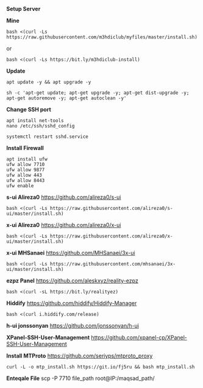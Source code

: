 **Setup Server**

**Mine**
```
bash <(curl -Ls https://raw.githubusercontent.com/m3hdiclub/myfiles/master/install.sh)
```
or
```
bash <(curl -Ls https://bit.ly/m3hdiclub-install)
```


**Update**
```
apt update -y && apt upgrade -y
```
```
sh -c 'apt-get update; apt-get upgrade -y; apt-get dist-upgrade -y; apt-get autoremove -y; apt-get autoclean -y'
```


**Change SSH port**
```
apt install net-tools
nano /etc/ssh/sshd_config
```
```
systemctl restart sshd.service
```


**Install Firewall**
```
apt install ufw
ufw allow 7710
ufw allow 9877
ufw allow 443
ufw allow 8443
ufw enable
```


**s-ui Alireza0**
https://github.com/alireza0/s-ui
```
bash <(curl -Ls https://raw.githubusercontent.com/alireza0/s-ui/master/install.sh)
```


**x-ui Alireza0**
https://github.com/alireza0/x-ui
```
bash <(curl -Ls https://raw.githubusercontent.com/alireza0/x-ui/master/install.sh)
```


**x-ui MHSanaei**
https://github.com/MHSanaei/3x-ui
```
bash <(curl -Ls https://raw.githubusercontent.com/mhsanaei/3x-ui/master/install.sh)
```


**ezpz Panel**
https://github.com/aleskxyz/reality-ezpz
```
bash <(curl -sL https://bit.ly/realityez)
```

**Hiddify**
https://github.com/hiddify/Hiddify-Manager
```
bash <(curl i.hiddify.com/release)
```

**h-ui jonssonyan**
https://github.com/jonssonyan/h-ui

**XPanel-SSH-User-Management**
https://github.com/xpanel-cp/XPanel-SSH-User-Management

**Install MTProto**
https://github.com/seriyps/mtproto_proxy
```
curl -L -o mtp_install.sh https://git.io/fj5ru && bash mtp_install.sh
```

**Enteqale File**
scp -P 7710 file_path root@IP:/maqsad_path/
